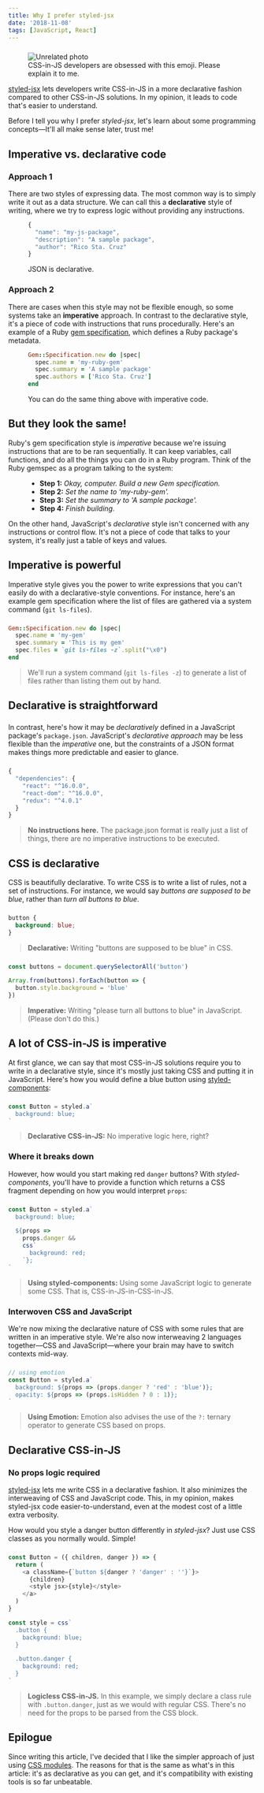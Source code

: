 ```yaml
---
title: Why I prefer styled-jsx
date: '2018-11-08'
tags: [JavaScript, React]
---
```


###

<!-- {.-wider-literate-style} -->

<figure class='-no-pad'>
<img src='https://source.unsplash.com/Xf7o2W7qgP0/600x250' alt='Unrelated photo'>
<figcaption>CSS-in-JS developers are obsessed with this emoji. Please explain it to me.</figcaption>
</figure>

[styled-jsx] lets developers write CSS-in-JS in a more declarative fashion compared to other CSS-in-JS solutions. In my opinion, it leads to code that's easier to understand.

Before I tell you why I prefer _styled-jsx_, let's learn about some programming concepts&mdash;It'll all make sense later, trust me!

<next-block title="What does it mean to write 'more declarative' code?"></next-block>

## Imperative vs. declarative code

### Approach 1

<!-- {.-literate-style} -->

There are two styles of expressing data. The most common way is to simply write it out as a data structure. We can call this a **declarative** style of writing, where we try to express logic without providing any instructions.

<figure>

```js
{
  "name": "my-js-package",
  "description": "A sample package",
  "author": "Rico Sta. Cruz"
}
```

<figcaption>JSON is declarative.</figcaption>
</figure>

### Approach 2

<!-- {.-literate-style} -->

There are cases when this style may not be flexible enough, so some systems take an **imperative** approach. In contrast to the declarative style, it's a piece of code with instructions that runs procedurally. Here's an example of a Ruby [gem specification](https://guides.rubygems.org/specification-reference/), which defines a Ruby package's metadata.

<figure>

```rb
Gem::Specification.new do |spec|
  spec.name = 'my-ruby-gem'
  spec.summary = 'A sample package'
  spec.authors = ['Rico Sta. Cruz']
end
```

<figcaption>You can do the same thing above with imperative code.</figcaption>
</figure>

<next-block title="What's the difference?"></next-block>

## But they look the same!

Ruby's gem specification style is _imperative_ because we're issuing instructions that are to be ran sequentially. It can keep variables, call functions, and do all the things you can do in a Ruby program. Think of the Ruby gemspec as a program talking to the system:

<figure>

- **Step 1:** _Okay, computer. Build a new Gem specification._
- **Step 2:** _Set the name to 'my-ruby-gem'._
- **Step 3:** _Set the summary to 'A sample package'._
- **Step 4:** _Finish building._

</figure>

On the other hand, JavaScript's _declarative_ style isn't concerned with any instructions or control flow. It's not a piece of code that talks to your system, it's really just a table of keys and values.

<next-block title="What makes imperative-style different?"></next-block>

## Imperative is powerful

Imperative style gives you the power to write expressions that you can't easily do with a declarative-style conventions. For instance, here's an example gem specification where the list of files are gathered via a system command (`git ls-files`).

###

<!-- {.-captioned-style} -->

```rb
Gem::Specification.new do |spec|
  spec.name = 'my-gem'
  spec.summary = 'This is my gem'
  spec.files = `git ls-files -z`.split("\x0")
end
```

> We'll run a system command (`git ls-files -z`) to generate a list of files rather than listing them out by hand.

<next-block title="What makes declarative-style different?"></next-block>

## Declarative is straightforward

###

In contrast, here's how it may be _declaratively_ defined in a JavaScript package's `package.json`. JavaScript's _declarative approach_ may be less flexible than the _imperative_ one, but the constraints of a JSON format makes things more predictable and easier to glance.

###

<!-- {.-captioned-style} -->

```js
{
  "dependencies": {
    "react": "^16.0.0",
    "react-dom": "^16.0.0",
    "redux": "^4.0.1"
  }
}
```

> **No instructions here.** The package.json format is really just a list of things, there are no imperative instructions to be executed.

<next-block title="What does this have to do with CSS?"></next-block>

## CSS is declarative

CSS is beautifully declarative. To write CSS is to write a list of rules, not a set of instructions. For instance, we would say _buttons are supposed to be blue_, rather than _turn all buttons to blue_.

###

<!-- {.-captioned-style} -->

```css
button {
  background: blue;
}
```

> **Declarative:** Writing "buttons are supposed to be blue" in CSS.

###

<!-- {.-captioned-style} -->

```js
const buttons = document.querySelectorAll('button')

Array.from(buttons).forEach(button => {
  button.style.background = 'blue'
})
```

> **Imperative:** Writing "please turn all buttons to blue" in JavaScript.
> (Please don't do this.)

<next-block title="What about CSS-in-JS?"></next-block>

## A lot of CSS-in-JS is imperative

At first glance, we can say that most CSS-in-JS solutions require you to write in a declarative style, since it's mostly just taking CSS and putting it in JavaScript. Here's how you would define a blue button using [styled-components]:

###

<!-- {.-captioned-style} -->

```js
const Button = styled.a`
  background: blue;
`
```

> **Declarative CSS-in-JS:** No imperative logic here, right?

### Where it breaks down

However, how would you start making red `danger` buttons? With _styled-components_, you'll have to provide a function which returns a CSS fragment depending on how you would interpret `props`:

###

<!-- {.-captioned-style} -->

```js
const Button = styled.a`
  background: blue;

  ${props =>
    props.danger &&
    css`
      background: red;
    `};
`
```

> **Using styled-components:** Using some JavaScript logic to generate some CSS. That is, CSS-in-JS-in-CSS-in-JS.

### Interwoven CSS and JavaScript

We're now mixing the declarative nature of CSS with some rules that are written in an imperative style. We're also now interweaving 2 languages together&mdash;CSS and JavaScript&mdash;where your brain may have to switch contexts mid-way.

###

<!-- {.-captioned-style} -->

```js
// using emotion
const Button = styled.a`
  background: ${props => (props.danger ? 'red' : 'blue')};
  opacity: ${props => (props.isHidden ? 0 : 1)};
`
```

> **Using Emotion:** Emotion also advises the use of the `?:` ternary operator to generate CSS based on props.

<next-block title="Let's look at how styled-jsx solves this."></next-block>

## Declarative CSS-in-JS

### No props logic required

[styled-jsx] lets me write CSS in a declarative fashion. It also minimizes the interweaving of CSS and JavaScript code. This, in my opinion, makes styled-jsx code easier-to-understand, even at the modest cost of a little extra verbosity.

How would you style a danger button differently in _styled-jsx_? Just use CSS classes as you normally would. Simple!

###

<!-- {.-captioned-style} -->

```js
const Button = ({ children, danger }) => {
  return (
    <a className={`button ${danger ? 'danger' : ''}`}>
      {children}
      <style jsx>{style}</style>
    </a>
  )
}

const style = css`
  .button {
    background: blue;
  }

  .button.danger {
    background: red;
  }
`
```

> **Logicless CSS-in-JS.** In this example, we simply declare a class rule with `.button.danger`, just as we would with regular CSS. There's no need for the props to be parsed from the CSS block.

[styled-components]: https://www.styled-components.com/
[styled-jsx]: https://github.com/zeit/styled-jsx
[emotion]: https://emotion.sh/

## Epilogue

Since writing this article, I've decided that I like the simpler approach of just using [CSS modules](https://github.com/css-modules/css-modules). The reasons for that is the same as what's in this article: it's as declarative as you can get, and it's compatibility with existing tools is so far unbeatable.
